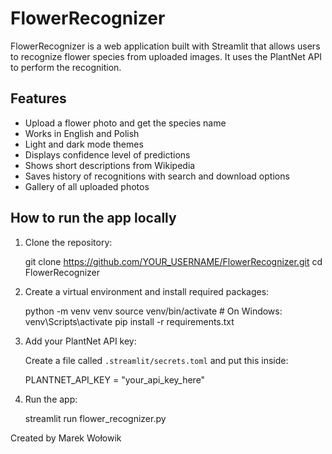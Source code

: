 # FlowerRecognizer

FlowerRecognizer is a web application built with Streamlit that allows users to recognize flower species from uploaded images. It uses the PlantNet API to perform the recognition.

## Features

- Upload a flower photo and get the species name
- Works in English and Polish
- Light and dark mode themes
- Displays confidence level of predictions
- Shows short descriptions from Wikipedia
- Saves history of recognitions with search and download options
- Gallery of all uploaded photos

## How to run the app locally

1. Clone the repository:

   git clone https://github.com/YOUR_USERNAME/FlowerRecognizer.git
   cd FlowerRecognizer

2. Create a virtual environment and install required packages:

   python -m venv venv
   source venv/bin/activate   # On Windows: venv\Scripts\activate
   pip install -r requirements.txt

3. Add your PlantNet API key:

   Create a file called `.streamlit/secrets.toml` and put this inside:

   PLANTNET_API_KEY = "your_api_key_here"

4. Run the app:

   streamlit run flower_recognizer.py




Created by Marek Wołowik
